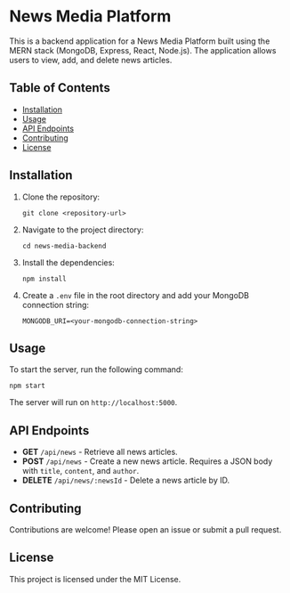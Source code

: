 # News Media Platform

This is a backend application for a News Media Platform built using the MERN stack (MongoDB, Express, React, Node.js). The application allows users to view, add, and delete news articles.

## Table of Contents

- [Installation](#installation)
- [Usage](#usage)
- [API Endpoints](#api-endpoints)
- [Contributing](#contributing)
- [License](#license)

## Installation

1. Clone the repository:
   ```
   git clone <repository-url>
   ```

2. Navigate to the project directory:
   ```
   cd news-media-backend
   ```

3. Install the dependencies:
   ```
   npm install
   ```

4. Create a `.env` file in the root directory and add your MongoDB connection string:
   ```
   MONGODB_URI=<your-mongodb-connection-string>
   ```

## Usage

To start the server, run the following command:
```
npm start
```
The server will run on `http://localhost:5000`.

## API Endpoints

- **GET** `/api/news` - Retrieve all news articles.
- **POST** `/api/news` - Create a new news article. Requires a JSON body with `title`, `content`, and `author`.
- **DELETE** `/api/news/:newsId` - Delete a news article by ID.

## Contributing

Contributions are welcome! Please open an issue or submit a pull request.

## License

This project is licensed under the MIT License.